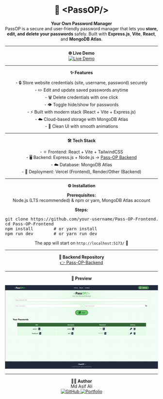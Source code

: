 <h1 align="center">🔐 &lt;PassOP/&gt;</h1>



<p align="center">
  <strong>Your Own Password Manager</strong><br>
  PassOP is a secure and user-friendly password manager that lets you 
  <strong>store, edit, and delete your passwords</strong> safely.  
  Built with <strong>Express.js</strong>, <strong>Vite</strong>, <strong>React</strong>, and <strong>MongoDB Atlas</strong>.
</p>

---

<p align="center">
  <strong>🌐 Live Demo</strong><br>
  <a href="https://pass-op-chi-one.vercel.app/">
    <img src="https://img.shields.io/badge/Visit-PassOP-blue?style=for-the-badge&logo=vercel" alt="Live Demo">
  </a>
</p>

---

<p align="center">
  <strong>✨ Features</strong>
</p>

<p align="center">
- 🔒 Store website credentials (site, username, password) securely<br>
- ✏️ Edit and update saved passwords anytime<br>
- 🗑️ Delete credentials with one click<br>
- 👁️ Toggle hide/show for passwords<br>
- ⚡ Built with modern stack (React + Vite + Express.js)<br>
- ☁️ Cloud-based storage with MongoDB Atlas<br>
- 🎨 Clean UI with smooth animations
</p>

---

<p align="center">
  <strong>🛠️ Tech Stack</strong>
</p>

<p align="center">
- ⚛️ Frontend: React + Vite + TailwindCSS<br>
- 🖥️ Backend: Express.js + Node.js → <a href="https://github.com/ASIFALI0001/Pass-OP--Backend">Pass-OP Backend</a><br>
- ☁️ Database: MongoDB Atlas<br>
- 🚀 Deployment: Vercel (Frontend), Render/Other (Backend)
</p>

---

<p align="center">
  <strong>⚙️ Installation</strong>
</p>

<p align="center">
<strong>Prerequisites:</strong><br>
Node.js (LTS recommended) & npm or yarn, MongoDB Atlas account
</p>

<p align="center">
<strong>Steps:</strong>
</p>

<p align="center">
<pre>
git clone https://github.com/your-username/Pass-OP-Frontend.git
cd Pass-OP-Frontend
npm install        # or yarn install
npm run dev        # or yarn run dev
</pre>
</p>

<p align="center">
The app will start on <code>http://localhost:5173/</code> 🎉
</p>

---

<p align="center">
  <strong>📂 Backend Repository</strong><br>
  <a href="https://pass-op-backend-jet.vercel.app/">
    👉 Pass-OP-Backend
  </a>
</p>

---

<p align="center">
  <strong>📸 Preview</strong>
</p>

<p align="center">
  <img src="./screenshot.png" alt="PassOP Preview" width="700"/>
</p>

---

<p align="center">
  <strong>👨‍💻 Author</strong><br>
  Md Asif Ali<br>
  <a href="https://github.com/your-username">
    <img src="https://img.shields.io/badge/GitHub-100000?style=for-the-badge&logo=github&logoColor=white" alt="GitHub">
  </a>
  <a href="https://your-portfolio.vercel.app/">
    <img src="https://img.shields.io/badge/Portfolio-ff69b4?style=for-the-badge&logo=google-chrome&logoColor=white" alt="Portfolio">
  </a>
</p>
